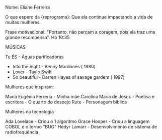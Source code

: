 Nome: Eliane Ferreira 

O que espero da {reprograma}: Que ela continue impactando a vida de muitas mulheres.

Frase motivacional: "Portanto, não percam a coragem, pois ela traz uma grande recompensa". Hb 10:35

 MÚSICAS

 Tu ÉS - Águas purificadoras

- Into the night - Benny Mardones ( 1980)
- Lover - Taylo Swift
- So beautiful - Darren Hayes of savage gardem ( 1997)

Mulheres que inspiram:

Maria Eugênia Ferreria - Minha mãe
Carolina Maria de Jesus - Poetisa e escritora - O quarto do despejo
Rute - Personagem bíblica

Mulheres na tecnologia

Ada Lovelace - Criou o 1 algoritmo
Grace Hooper - Criou a linguagem COBOL e o termo "BUG"
Hedyr Lamarr - Desenvolvimento de sistema de radiofrequência



